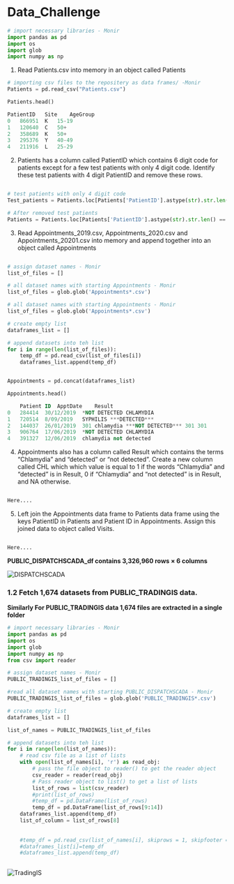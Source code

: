 # Data_Challenge

```python
# import necessary libraries - Monir
import pandas as pd
import os
import glob
import numpy as np
```
1. Read Patients.csv into memory in an object called Patients

```python
# importing csv files to the repositery as data frames/ -Monir
Patients = pd.read_csv("Patients.csv")

Patients.head()
```
```sql
PatientID	Site	AgeGroup
0	866951	K	15-19
1	120640	C	50+
2	358689	K	50+
3	295376	Y	40-49
4	211916	L	25-29
```
2. Patients has a column called PatientID which contains 6 digit code for patients except for a few test
patients with only 4 digit code. Identify these test patients with 4 digit PatientID and remove these
rows.

```python

# test patients with only 4 digit code
Test_patients = Patients.loc[Patients['PatientID'].astype(str).str.len() == 4]

# After removed test patients 
Patients = Patients.loc[Patients['PatientID'].astype(str).str.len() == 6]

```
3. Read Appointments_2019.csv, Appointments_2020.csv and Appointments_20201.csv into memory
and append together into an object called Appointments

```python

# assign dataset names - Monir
list_of_files = []

# all dataset names with starting Appointments - Monir
list_of_files = glob.glob('Appointments*.csv')

# all dataset names with starting Appointments - Monir
list_of_files = glob.glob('Appointments*.csv')

# create empty list
dataframes_list = []

# append datasets into teh list
for i in range(len(list_of_files)):
    temp_df = pd.read_csv(list_of_files[i])
    dataframes_list.append(temp_df)


Appointments = pd.concat(dataframes_list)

Appointments.head()
```
```sql
	Patient ID	ApptDate	Result
0	284414	30/12/2019	*NOT DETECTED CHLAMYDIA
1	720514	8/09/2019	SYPHILIS ***DETECTED***
2	144037	26/01/2019	301 chlamydia ***NOT DETECTED*** 301 301
3	906764	17/06/2019	*NOT DETECTED CHLAMYDIA
4	391327	12/06/2019	chlamydia not detected

```

4. Appointments also has a column called Result which contains the terms “Chlamydia” and “detected”
or “not detected”. Create a new column called CHL which which value is equal to 1 if the words
“Chlamydia” and “detected” is in Result, 0 if “Chlamydia” and “not detected” is in Result, and NA
otherwise.

```python

Here....

```

5. Left join the Appointments data frame to Patients data frame using the keys PatientID in Patients
and Patient ID in Appointments. Assign this joined data to object called Visits.

```python

Here....

```



**PUBLIC_DISPATCHSCADA_df contains 3,326,960 rows × 6 columns**

![DISPATCHSCADA](Images/DISPATCHSCADA-dataframe.png?raw=true "DISPATCHSCADA")

### 1.2 Fetch 1,674 datasets from PUBLIC_TRADINGIS data.

**Similarly For PUBLIC_TRADINGIS data 1,674 files are extracted in a single folder** 

```python
# import necessary libraries - Monir
import pandas as pd
import os
import glob
import numpy as np
from csv import reader

# assign dataset names - Monir
PUBLIC_TRADINGIS_list_of_files = []

#read all dataset names with starting PUBLIC_DISPATCHSCADA - Monir
PUBLIC_TRADINGIS_list_of_files = glob.glob('PUBLIC_TRADINGIS*.csv')

# create empty list
dataframes_list = []

list_of_names = PUBLIC_TRADINGIS_list_of_files

# append datasets into teh list
for i in range(len(list_of_names)):
    # read csv file as a list of lists
    with open(list_of_names[i], 'r') as read_obj:
        # pass the file object to reader() to get the reader object
        csv_reader = reader(read_obj)
        # Pass reader object to list() to get a list of lists
        list_of_rows = list(csv_reader)
        #print(list_of_rows)
        #temp_df = pd.DataFrame(list_of_rows)
        temp_df = pd.DataFrame(list_of_rows[9:14])
    dataframes_list.append(temp_df)
    list_of_column = list_of_rows[8]
    
    
    #temp_df = pd.read_csv(list_of_names[i], skiprows = 1, skipfooter = 1)
    #dataframes_list[i]=temp_df
    #dataframes_list.append(temp_df)
    
```

![TradingIS](Images/Trading-dataframe.png?raw=true "TradingIS")

